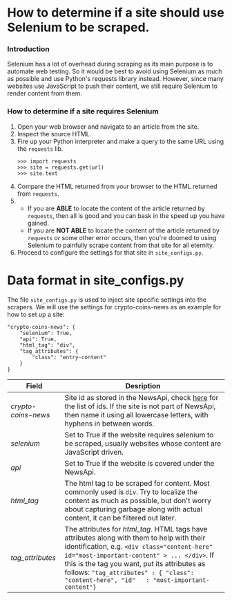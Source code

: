 # How to determine if a site should use Selenium to be scraped.
### Introduction
Selenium has a lot of overhead during scraping as its main purpose is to automate web testing.
So it would be best to avoid using Selenium as much as possible and use Python's requests library instead.
However, since many websites use JavaScript to push their content, we still require Selenium to render content from them.

### How to determine if a site requires Selenium
1. Open your web browser and navigate to an article from the site.
2. Inspect the source HTML.
3. Fire up your Python interpreter and make a query to the same URL using the `requests` lib.
    ```
    >>> import requests
    >>> site = requests.get(url)
    >>> site.text
    ```
4. Compare the HTML returned from your browser to the HTML returned from `requests`.
5. * If you are **ABLE** to locate the content of the article returned by `requests`, then all is good and you can bask in the speed up you have gained.
   * If you are **NOT ABLE** to locate the content of the article returned by `requests` *or* some other error occurs, then you're doomed to using Selenium to painfully scrape content from that site for all eternity.
6. Proceed to configure the settings for that site in `site_configs.py`.

# Data format in site\_configs.py
The file `site_configs.py` is used to inject site specific settings into the scrapers.
We will use the settings for crypto-coins-news as an example for how to set up a site:
```
"crypto-coins-news": {
    "selenium": True,
    "api": True,
    "html_tag": "div",
    "tag_attributes": {
        "class": "entry-content"
    }
}
```
| Field | Desription 
|---| ---
|*crypto-coins-news* |Site id as stored in the NewsApi, check [here](https://newsapi.org/docs/endpoints/sources) for the list of ids. If the site is not part of NewsApi, then name it using all lowercase letters, with hyphens in between words.
|*selenium*          | Set to True if the website requires selenium to be scraped, usually websites whose content are JavaScript driven.
|*api*               | Set to True if the website is covered under the NewsApi.
|*html\_tag*         | The html tag to be scraped for content. Most commonly used is `div`. Try to localize the content as much as possible, but don't worry about capturing garbage along with actual content, it can be filtered out later. 
|*tag\_attributes*  | The attributes for *html\_tag*. HTML tags have attributes along with them to help with their identification, e.g. `<div class="content-here" id="most-important-content" > ... </div>`. If this is the tag you want, put its attributes as follows: `"tag_attributes" : { "class": "content-here", "id"   : "most-important-content"}`
